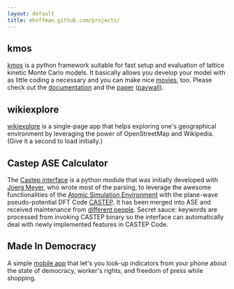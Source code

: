 ```yaml
---
layout: default
title: mhoffman.github.com/projects/
---
```


## kmos

[kmos](https://github.com/mhoffman/kmos) is a python framework suitable for fast setup and evaluation of lattice kinetic Monte  Carlo models. It basically allows you develop your model with as little coding a necessary and you can make nice [movies](https://www.youtube.com/watch?v=J8-Ion2I3eA), too. Please check out the [documentation](http://kmos.readthedocs.org/en/latest/) and the [paper](http://arxiv.org/pdf/1401.5278.pdf) ([paywall](http://www.sciencedirect.com/science/article/pii/S001046551400126X)).

## wikiexplore

[wikiexplore](http://wikiexplore.herokuapp.com/) is a single-page app that helps exploring one's geographical environment by leveraging the power of OpenStreetMap and Wikipedia. (Give it a second to load initially.)

## Castep ASE Calculator

The [Castep interface](https://gitlab.com/ase/ase/blame/master/ase/calculators/castep.py) is a python module that was initially developed with [Joerg Meyer](https://scholar.google.com/citations?user=zvVgmmEAAAAJ&hl=en),
who wrote most of the parsing, to leverage the awesome
functionalities of the [Atomic Simulation Environment](https://wiki.fysik.dtu.dk/ase/) with the plane-wave pseudo-potential DFT Code [CASTEP](http://castep.org/).
It has been merged into ASE and received maintenance from [different people](https://gitlab.com/ase/ase/blame/master/ase/calculators/castep.py).
Secret sauce: keywords are processed from invoking CASTEP binary so the interface can automatically deal with newly implemented features in CASTEP Code.

## Made In Democracy

A simple [mobile app](https://github.com/mhoffman/MadeInDemocracy) that let's you look-up indicators from your phone about the state of democracy, worker's rights, and freedom of press while shopping.
